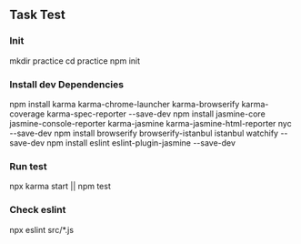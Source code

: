 ## Task Test

### Init
mkdir practice
cd practice
npm init

### Install dev Dependencies
npm install karma karma-chrome-launcher karma-browserify karma-coverage karma-spec-reporter --save-dev
npm install jasmine-core jasmine-console-reporter karma-jasmine karma-jasmine-html-reporter nyc --save-dev
npm install browserify browserify-istanbul istanbul watchify --save-dev
npm install eslint eslint-plugin-jasmine --save-dev

### Run test
npx karma start || npm test

### Check eslint
npx eslint src/*.js
